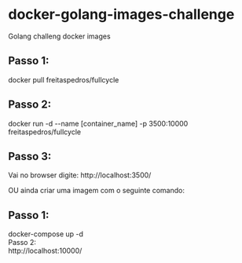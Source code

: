 # docker-golang-images-challenge
Golang challeng docker images

<div>
  <h2>Passo 1:</h2>
  docker pull freitaspedros/fullcycle
</div>
<div>
  <h2>Passo 2:</h2>
   docker run -d --name [container_name] -p 3500:10000 freitaspedros/fullcycle
</div>
<div>
  <h2>Passo 3:</h2>
  Vai no browser digite: http://localhost:3500/
</div>

<div>
  <p>OU ainda criar uma imagem com o seguinte comando:</p>
   <h2>Passo 1: </h2>
    docker-compose up -d 
  <div>Passo 2:</div>
    http://localhost:10000/
 </div>
